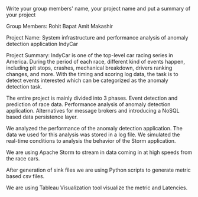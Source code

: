 Write your group members' name, your project name and put a summary of your project

Group Members:
Rohit Bapat
Amit Makashir

Project Name:
System infrastructure and performance analysis of anomaly detection application IndyCar

Project Summary:
IndyCar is  one  of  the  top-level  car  racing  series  in  America.  During  the  period  of  each race, different kind of events happen, including pit stops, crashes, mechanical breakdown, drivers  ranking  changes,  and  more. With  the  timing  and  scoring  log  data,  the  task  is to detect events interested which can be categorized as the anomaly detection task.

The entire project is mainly divided into 3 phases.
Event detection and prediction of race data.
Performance analysis of anomaly detection application.
Alternatives for message brokers and introducing a NoSQL based data persistence layer.

We analyzed the performance of the anomaly detection application. The data we used for this analysis was stored in a log file. We simulated the real-time conditions to analysis the behavior of the Storm application.

We are using Apache Storm to stream in data coming in at high speeds from the race cars.

After generation of sink files we are using Python scripts to generate metric based csv files.

We are using Tableau Visualization tool visualize the metric and Latencies.